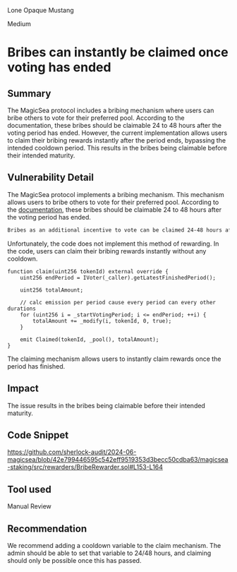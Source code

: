 Lone Opaque Mustang

Medium

# Bribes can instantly be claimed once voting has ended

## Summary

The MagicSea protocol includes a bribing mechanism where users can bribe others to vote for their preferred pool. According to the documentation, these bribes should be claimable 24 to 48 hours after the voting period has ended. However, the current implementation allows users to claim their bribing rewards instantly after the period ends, bypassing the intended cooldown period. This results in the bribes being claimable before their intended maturity.

## Vulnerability Detail

The MagicSea protocol implements a bribing mechanism. This mechanism allows users to bribe others to vote for their preferred pool. According to the [documentation](https://docs.magicsea.finance/protocol/magic/magic-lum-voting#bribes), these bribes should be claimable 24 to 48 hours after the voting period has ended.

```txt
Bribes as an additional incentive to vote can be claimed 24-48 hours after an epoch has ended. Voters can claim the rewards until the next epoch is ended. Unclaimed rewards will be sent back to the briber.
```

Unfortunately, the code does not implement this method of rewarding. In the code, users can claim their bribing rewards instantly without any cooldown.

```solidity
function claim(uint256 tokenId) external override {
    uint256 endPeriod = IVoter(_caller).getLatestFinishedPeriod();

    uint256 totalAmount;

    // calc emission per period cause every period can every other durations
    for (uint256 i = _startVotingPeriod; i <= endPeriod; ++i) {
        totalAmount += _modify(i, tokenId, 0, true);
    }

    emit Claimed(tokenId, _pool(), totalAmount);
}
```

The claiming mechanism allows users to instantly claim rewards once the period has finished.

## Impact

The issue results in the bribes being claimable before their intended maturity.

## Code Snippet

https://github.com/sherlock-audit/2024-06-magicsea/blob/42e799446595c542eff9519353d3becc50cdba63/magicsea-staking/src/rewarders/BribeRewarder.sol#L153-L164

## Tool used

Manual Review

## Recommendation

We recommend adding a cooldown variable to the claim mechanism. The admin should be able to set that variable to 24/48 hours, and claiming should only be possible once this has passed.